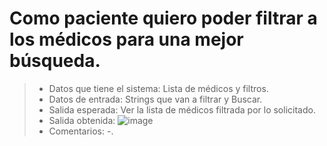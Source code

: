 ﻿# Como paciente quiero poder filtrar a los médicos para una mejor búsqueda.
>- Datos que tiene el sistema: Lista de médicos y filtros.
>- Datos de entrada: Strings que van a filtrar y Buscar.
>- Salida esperada: Ver la lista de médicos filtrada por lo solicitado.
>- Salida obtenida: ![image](https://user-images.githubusercontent.com/59268143/177201510-69a067a2-73d1-4852-bbd7-67c887aa65d8.png)
>- Comentarios: -.

